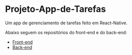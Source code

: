 # Projeto-App-de-Tarefas
Um app de gerenciamento de tarefas feito em React-Native.

Abaixo seguem os repositórios do front-end e do back-end:
- [Front-end](https://github.com/Augusto-Ildefonso/Front-End-Projeto-App-Tarefas)
- [Back-end]()
